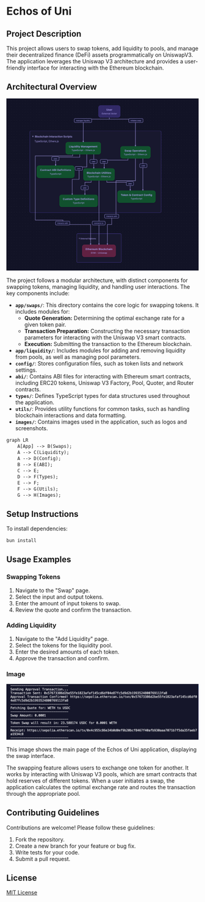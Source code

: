 # Echos of Uni

## Project Description

This project allows users to swap tokens, add liquidity to pools, and manage their decentralized finance (DeFi) assets programmatically on UniswapV3. The application leverages the Uniswap V3 architecture and provides a user-friendly interface for interacting with the Ethereum blockchain.

## Architectural Overview

![Diagram](images/img2.png)

The project follows a modular architecture, with distinct components for swapping tokens, managing liquidity, and handling user interactions. The key components include:

- **`app/swaps/`**: This directory contains the core logic for swapping tokens. It includes modules for:
  - **Quote Generation:** Determining the optimal exchange rate for a given token pair.
  - **Transaction Preparation:** Constructing the necessary transaction parameters for interacting with the Uniswap V3 smart contracts.
  - **Execution:** Submitting the transaction to the Ethereum blockchain.
- **`app/liquidity/`**: Includes modules for adding and removing liquidity from pools, as well as managing pool parameters.
- **`config/`**: Stores configuration files, such as token lists and network settings.
- **`abi/`**: Contains ABI files for interacting with Ethereum smart contracts, including ERC20 tokens, Uniswap V3 Factory, Pool, Quoter, and Router contracts.
- **`types/`**: Defines TypeScript types for data structures used throughout the application.
- **`utils/`**: Provides utility functions for common tasks, such as handling blockchain interactions and data formatting.
- **`images/`**: Contains images used in the application, such as logos and screenshots.

```mermaid
graph LR
    A[App] --> B(Swaps);
    A --> C(Liquidity);
    A --> D(Config);
    B --> E(ABI);
    C --> E;
    D --> F(Types);
    E --> F;
    F --> G(Utils);
    G --> H(Images);
```

## Setup Instructions

To install dependencies:

```bash
bun install
```

## Usage Examples

### Swapping Tokens

1.  Navigate to the "Swap" page.
2.  Select the input and output tokens.
3.  Enter the amount of input tokens to swap.
4.  Review the quote and confirm the transaction.

### Adding Liquidity

1.  Navigate to the "Add Liquidity" page.
2.  Select the tokens for the liquidity pool.
3.  Enter the desired amounts of each token.
4.  Approve the transaction and confirm.

### Image

![Image 1](images/img1.png)

This image shows the main page of the Echos of Uni application, displaying the swap interface.

The swapping feature allows users to exchange one token for another. It works by interacting with Uniswap V3 pools, which are smart contracts that hold reserves of different tokens. When a user initiates a swap, the application calculates the optimal exchange rate and routes the transaction through the appropriate pool.

## Contributing Guidelines

Contributions are welcome! Please follow these guidelines:

1.  Fork the repository.
2.  Create a new branch for your feature or bug fix.
3.  Write tests for your code.
4.  Submit a pull request.

## License

[MIT License](LICENSE)
